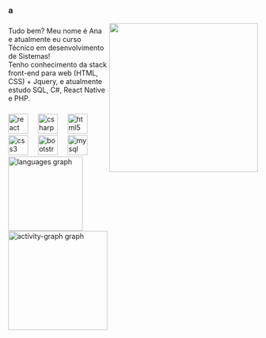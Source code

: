 ### a
 
<img align="right" float="right" height="300" src="https://avatars.githubusercontent.com/u/105755016?s=400&u=28608cfa330fcb14d1dc8a8d458e8cd401a895ac&v=4"  />

###

<p align="left">Tudo bem? Meu nome é Ana e atualmente eu curso Técnico em desenvolvimento de Sistemas!<br>Tenho conhecimento da stack front-end para web (HTML, CSS) + Jquery, e atualmente estudo SQL, C#, React Native e PHP.</p>

###

<div align="left" float="left" width="700px">
  <div align="left">
  <img src="https://cdn.jsdelivr.net/gh/devicons/devicon/icons/react/react-original.svg" height="40" alt="react logo"  />
  <img width="12" />
  <img src="https://cdn.jsdelivr.net/gh/devicons/devicon/icons/csharp/csharp-original.svg" height="40" alt="csharp logo"  />
  <img width="12" />
  <img src="https://cdn.jsdelivr.net/gh/devicons/devicon/icons/html5/html5-original.svg" height="40" alt="html5 logo"  />
  <img width="12" />
  <img src="https://cdn.jsdelivr.net/gh/devicons/devicon/icons/css3/css3-original.svg" height="40" alt="css3 logo"  />
  <img width="12" />
  <img src="https://cdn.jsdelivr.net/gh/devicons/devicon/icons/bootstrap/bootstrap-original.svg" height="40" alt="bootstrap logo"  />
  <img width="12" />
  <img src="https://cdn.jsdelivr.net/gh/devicons/devicon/icons/mysql/mysql-original.svg" height="40" alt="mysql logo"  />
</div>

<div align="left">
  <img src="https://github-readme-stats.vercel.app/api/top-langs?username=anajullia&locale=pt-br&hide_title=false&layout=compact&card_width=320&langs_count=4&theme=dracula&hide_border=true&order=2" height="150" alt="languages graph" /> <br>
  </div>
  <img src="https://github-readme-activity-graph.vercel.app/graph?username=anajullia&radius=16&theme=react&area=true&order=5&hide_border=true&hide_title=true" height="200" alt="activity-graph graph"  />
</div>


###
